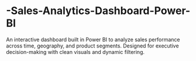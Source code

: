 # -Sales-Analytics-Dashboard-Power-BI
An interactive dashboard built in Power BI to analyze sales performance across time, geography, and product segments. Designed for executive decision-making with clean visuals and dynamic filtering.
